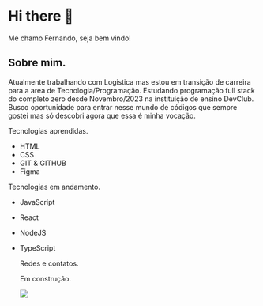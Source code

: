 <h1>Hi there 👋</h1>
Me chamo Fernando, seja bem vindo!

<h2>Sobre mim.</h2>

Atualmente trabalhando com Logistica mas estou em transição de carreira para a area de Tecnologia/Programação. 
Estudando programação full stack do completo zero desde Novembro/2023 na instituição de ensino DevClub.
Busco oportunidade para entrar nesse mundo de códigos que sempre gostei mas só descobri agora que essa é minha vocação.

Tecnologias aprendidas.

- HTML
- CSS
- GIT & GITHUB
- Figma

Tecnologias em andamento.

- JavaScript
- React
- NodeJS
- TypeScript

  Redes e contatos.

  Em construção.

  <img src="https://img.shields.io/badge/LinkedIn-0077B5?style=for-the-badge&logo=linkedin&logoColor=white">





